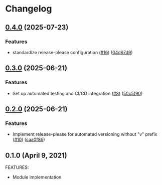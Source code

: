 # Changelog

## [0.4.0](https://github.com/lgallard/terraform-aws-ecrpublic/compare/0.3.0...0.4.0) (2025-07-23)


### Features

* standardize release-please configuration ([#16](https://github.com/lgallard/terraform-aws-ecrpublic/issues/16)) ([04d67d9](https://github.com/lgallard/terraform-aws-ecrpublic/commit/04d67d9876fd4bc0310ea4e63834617241d9f396))

## [0.3.0](https://github.com/lgallard/terraform-aws-ecrpublic/compare/0.2.0...0.3.0) (2025-06-21)


### Features

* Set up automated testing and CI/CD integration ([#8](https://github.com/lgallard/terraform-aws-ecrpublic/issues/8)) ([50c5f90](https://github.com/lgallard/terraform-aws-ecrpublic/commit/50c5f90ce1ab7d4f345668c76de5381e60743362))

## [0.2.0](https://github.com/lgallard/terraform-aws-ecrpublic/compare/0.1.0...0.2.0) (2025-06-21)


### Features

* Implement release-please for automated versioning without "v" prefix ([#10](https://github.com/lgallard/terraform-aws-ecrpublic/issues/10)) ([caa0f86](https://github.com/lgallard/terraform-aws-ecrpublic/commit/caa0f868e0e3522dd1c979fd29c92e3db17c135f))

## 0.1.0 (April 9, 2021)

FEATURES:

  * Module implementation
